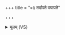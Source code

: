 +++
title = "०३ तर्दापते वघापते"

+++
<details><summary>मूलम् (VS)</summary>

तर्दा॑पते॒ वघा॑पते॒ तृष्ट॑जम्भा॒ आ शृ॑णोत मे। य आ॑र॒ण्या व्य᳡द्व॒रा ये के च॒ स्थ व्य᳡द्व॒रास्तान्त्सर्वा॑ञ्जम्भयामसि ॥
</details>